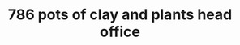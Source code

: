 ---
title: "786 pots of clay and plants head office"
url: /karachi/786-pots-of-clay-and-plants-head-office/
shop: wholesale
---